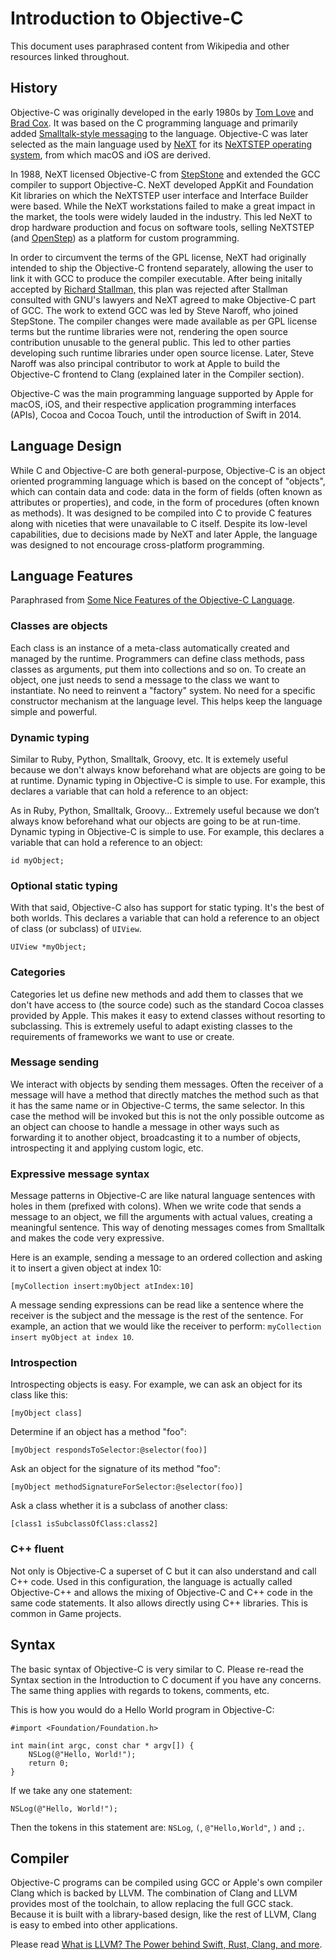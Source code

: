 # Introduction to Objective-C

This document uses paraphrased content from Wikipedia and other resources linked throughout.

## History

Objective-C was originally developed in the early 1980s by [Tom Love](https://www.sei.cmu.edu/about/leadership/display.cfm?customel_datapageid_2623=3292) and [Brad Cox](https://en.wikipedia.org/wiki/Brad_Cox). It was based on the C programming language and primarily added [Smalltalk-style messaging](https://en.wikipedia.org/wiki/Smalltalk) to the language. Objective-C was later selected as the main language used by [NeXT](https://en.wikipedia.org/wiki/NeXT) for its [NeXTSTEP operating system](https://en.wikipedia.org/wiki/NeXTSTEP), from which macOS and iOS are derived.

In 1988, NeXT licensed Objective-C from [StepStone](https://en.wikipedia.org/wiki/StepStone_Group) and extended the GCC compiler to support Objective-C. NeXT developed AppKit and Foundation Kit libraries on which the NeXTSTEP user interface and Interface Builder were based. While the NeXT workstations failed to make a great impact in the market, the tools were widely lauded in the industry. This led NeXT to drop hardware production and focus on software tools, selling NeXTSTEP (and [OpenStep](https://en.wikipedia.org/wiki/OpenStep)) as a platform for custom programming.

In order to circumvent the terms of the GPL license, NeXT had originally intended to ship the Objective-C frontend separately, allowing the user to link it with GCC to produce the compiler executable. After being initally accepted by [Richard Stallman,](https://en.wikipedia.org/wiki/Richard_Stallman) this plan was rejected after Stallman consulted with GNU's lawyers and NeXT agreed to make Objective-C part of GCC. The work to extend GCC was led by Steve Naroff, who joined StepStone. The compiler changes were made available as per GPL license terms but the runtime libraries were not, rendering the open source contribution unusable to the general public. This led to other parties developing such runtime libraries under open source license. Later, Steve Naroff was also principal contributor to work at Apple to build the Objective-C frontend to Clang (explained later in the Compiler section).

Objective-C was the main programming language supported by Apple for macOS, iOS, and their respective application programming interfaces (APIs), Cocoa and Cocoa Touch, until the introduction of Swift in 2014.

## Language Design

While C and Objective-C are both general-purpose, Objective-C is an object oriented programming language which is based on the concept of "objects", which can contain data and code: data in the form of fields (often known as attributes or properties), and code, in the form of procedures (often known as methods). It was designed to be compiled into C to provide C features along with niceties that were unavailable to C itself. Despite its low-level capabilities, due to decisions made by NeXT and later Apple, the language was designed to not encourage cross-platform programming. 

## Language Features

Paraphrased from [Some Nice Features of the Objective-C Language](https://pmougin.wordpress.com/2008/03/13/some-nice-features-of-the-objective-c-language/).

### Classes are objects

Each class is an instance of a meta-class automatically created and managed by the runtime. Programmers can define class methods, pass classes as arguments, put them into collections and so on. To create an object, one just needs to send a message to the class we want to instantiate. No need to reinvent a "factory" system. No need for a specific constructor mechanism at the language level. This helps keep the language simple and powerful. 

### Dynamic typing

Similar to Ruby, Python, Smalltalk, Groovy, etc. It is extemely useful because we don't always know beforehand what are objects are going to be at runtime. Dynamic typing in Objective-C is simple to use. For example, this declares a variable that can hold a reference to an object:



As in Ruby, Python, Smalltalk, Groovy… Extremely useful because we don’t always know beforehand what our objects are going to be at run-time. Dynamic typing in Objective-C is simple to use. For example, this declares a variable that can hold a reference to an object:

```
id myObject;
```

### Optional static typing
 
With that said, Objective-C also has support for static typing. It's the best of both worlds. This declares a variable that can hold a reference to an object of class (or subclass) of `UIView`.
 
```
UIView *myObject;
```

### Categories

Categories let us define new methods and add them to classes that we don't have access to (the source code) such as the standard Cocoa classes provided by Apple. This makes it easy to extend classes without resorting to subclassing. This is extremely useful to adapt existing classes to the requirements of frameworks we want to use or create.

### Message sending

We interact with objects by sending them messages. Often the receiver of a message will have a method that directly matches the method such as that it has the same name or in Objective-C terms, the same selector. In this case the method will be invoked but this is not the only possible outcome as an object can choose to handle a message in other ways such as forwarding it to another object, broadcasting it to a number of objects, introspecting it and applying custom logic, etc.

### Expressive message syntax

Message patterns in Objective-C are like natural language sentences with holes in them (prefixed with colons). When we write code that sends a message to an object, we fill the arguments with actual values, creating a meaningful sentence. This way of denoting messages comes from Smalltalk and makes the code very expressive.

Here is an example, sending a message to an ordered collection and asking it to insert a given object at index 10:

```
[myCollection insert:myObject atIndex:10]
```

A message sending expressions can be read like a sentence where the receiver is the subject and the message is the rest of the sentence. For example, an action that we would like the receiver to perform: `myCollection insert myObject at index 10`.

### Introspection

Introspecting objects is easy. For example, we can ask an object for its class like this:

```
[myObject class]
```

Determine if an object has a method "foo":

```
[myObject respondsToSelector:@selector(foo)]
```

Ask an object for the signature of its method "foo":

```
[myObject methodSignatureForSelector:@selector(foo)]
```

Ask a class whether it is a subclass of another class:

```
[class1 isSubclassOfClass:class2]
```

### C++ fluent

Not only is Objective-C a superset of C but it can also understand and call C++ code. Used in this configuration, the language is actually called Objective-C++ and allows the mixing of Objective-C and C++ code in the same code statements. It also allows directly using C++ libraries. This is common in Game projects.

## Syntax

The basic syntax of Objective-C is very similar to C. Please re-read the Syntax section in the Introduction to C document if you have any concerns. The same thing applies with regards to tokens, comments, etc.

This is how you would do a Hello World program in Objective-C:

```
#import <Foundation/Foundation.h>

int main(int argc, const char * argv[]) {
    NSLog(@"Hello, World!");
    return 0;
}
```

If we take any one statement:

```
NSLog(@"Hello, World!");
```

Then the tokens in this statement are: `NSLog`, `(`, `@"Hello,World"`, `)` and `;`.

## Compiler

Objective-C programs can be compiled using GCC or Apple's own compiler Clang which is backed by LLVM. The combination of Clang and LLVM provides most of the toolchain, to allow replacing the full GCC stack. Because it is built with a library-based design, like the rest of LLVM, Clang is easy to embed into other applications.

Please read [What is LLVM? The Power behind Swift, Rust, Clang, and more](https://www.infoworld.com/article/3247799/what-is-llvm-the-power-behind-swift-rust-clang-and-more.html).
